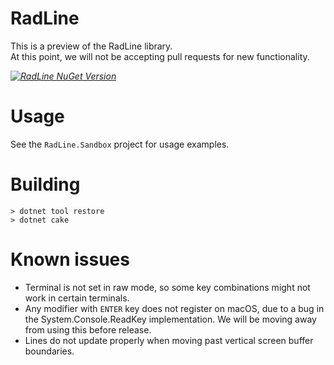 # RadLine

This is a preview of the RadLine library.  
At this point, we will not be accepting pull requests for new functionality.

_[![RadLine NuGet Version](https://img.shields.io/nuget/v/radline.svg?style=flat&label=NuGet%3ARadLine)](https://www.nuget.org/packages/RadLine)_

# Usage

See the `RadLine.Sandbox` project for usage examples.

# Building

```
> dotnet tool restore
> dotnet cake
```

# Known issues

* Terminal is not set in raw mode, so some key combinations might not
  work in certain terminals.
* Any modifier with `ENTER` key does not register on macOS, due to a bug
  in the System.Console.ReadKey implementation. We will be moving away
  from using this before release.
* Lines do not update properly when moving past vertical screen buffer boundaries.